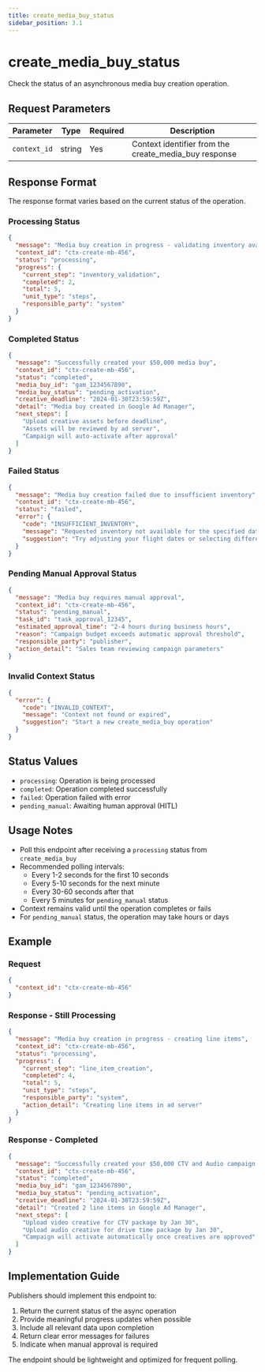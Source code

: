 ```yaml
---
title: create_media_buy_status
sidebar_position: 3.1
---
```


# create_media_buy_status

Check the status of an asynchronous media buy creation operation.

## Request Parameters

| Parameter | Type | Required | Description |
|-----------|------|----------|-------------|
| `context_id` | string | Yes | Context identifier from the create_media_buy response |

## Response Format

The response format varies based on the current status of the operation.

### Processing Status

```json
{
  "message": "Media buy creation in progress - validating inventory availability",
  "context_id": "ctx-create-mb-456",
  "status": "processing",
  "progress": {
    "current_step": "inventory_validation",
    "completed": 2,
    "total": 5,
    "unit_type": "steps",
    "responsible_party": "system"
  }
}
```

### Completed Status

```json
{
  "message": "Successfully created your $50,000 media buy",
  "context_id": "ctx-create-mb-456",
  "status": "completed",
  "media_buy_id": "gam_1234567890",
  "media_buy_status": "pending_activation",
  "creative_deadline": "2024-01-30T23:59:59Z",
  "detail": "Media buy created in Google Ad Manager",
  "next_steps": [
    "Upload creative assets before deadline",
    "Assets will be reviewed by ad server",
    "Campaign will auto-activate after approval"
  ]
}
```

### Failed Status

```json
{
  "message": "Media buy creation failed due to insufficient inventory",
  "context_id": "ctx-create-mb-456",
  "status": "failed",
  "error": {
    "code": "INSUFFICIENT_INVENTORY",
    "message": "Requested inventory not available for the specified dates",
    "suggestion": "Try adjusting your flight dates or selecting different products"
  }
}
```

### Pending Manual Approval Status

```json
{
  "message": "Media buy requires manual approval",
  "context_id": "ctx-create-mb-456",
  "status": "pending_manual",
  "task_id": "task_approval_12345",
  "estimated_approval_time": "2-4 hours during business hours",
  "reason": "Campaign budget exceeds automatic approval threshold",
  "responsible_party": "publisher",
  "action_detail": "Sales team reviewing campaign parameters"
}
```

### Invalid Context Status

```json
{
  "error": {
    "code": "INVALID_CONTEXT",
    "message": "Context not found or expired",
    "suggestion": "Start a new create_media_buy operation"
  }
}
```

## Status Values

- `processing`: Operation is being processed
- `completed`: Operation completed successfully
- `failed`: Operation failed with error
- `pending_manual`: Awaiting human approval (HITL)

## Usage Notes

- Poll this endpoint after receiving a `processing` status from `create_media_buy`
- Recommended polling intervals:
  - Every 1-2 seconds for the first 10 seconds
  - Every 5-10 seconds for the next minute
  - Every 30-60 seconds after that
  - Every 5 minutes for `pending_manual` status
- Context remains valid until the operation completes or fails
- For `pending_manual` status, the operation may take hours or days

## Example

### Request
```json
{
  "context_id": "ctx-create-mb-456"
}
```

### Response - Still Processing
```json
{
  "message": "Media buy creation in progress - creating line items",
  "context_id": "ctx-create-mb-456",
  "status": "processing",
  "progress": {
    "current_step": "line_item_creation",
    "completed": 4,
    "total": 5,
    "unit_type": "steps",
    "responsible_party": "system",
    "action_detail": "Creating line items in ad server"
  }
}
```

### Response - Completed
```json
{
  "message": "Successfully created your $50,000 CTV and Audio campaign targeting pet owners",
  "context_id": "ctx-create-mb-456",
  "status": "completed",
  "media_buy_id": "gam_1234567890",
  "media_buy_status": "pending_activation",
  "creative_deadline": "2024-01-30T23:59:59Z",
  "detail": "Created 2 line items in Google Ad Manager",
  "next_steps": [
    "Upload video creative for CTV package by Jan 30",
    "Upload audio creative for drive time package by Jan 30",
    "Campaign will activate automatically once creatives are approved"
  ]
}
```

## Implementation Guide

Publishers should implement this endpoint to:
1. Return the current status of the async operation
2. Provide meaningful progress updates when possible
3. Include all relevant data upon completion
4. Return clear error messages for failures
5. Indicate when manual approval is required

The endpoint should be lightweight and optimized for frequent polling.